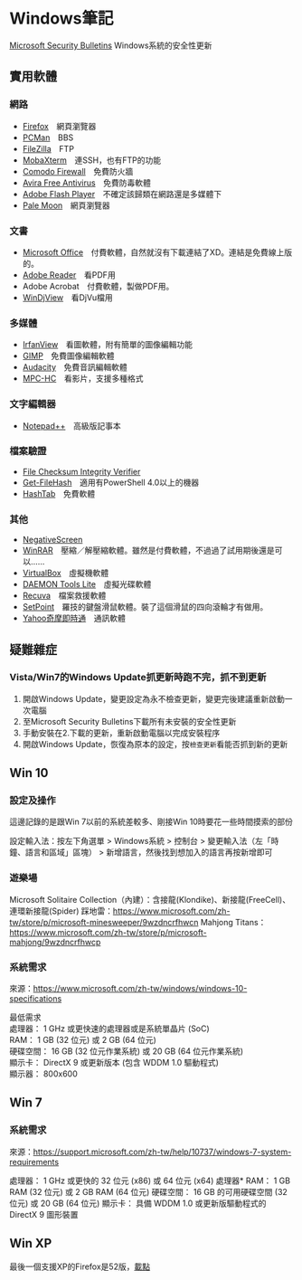 # Windows筆記

[Microsoft Security Bulletins](https://technet.microsoft.com/en-us/security/bulletins.aspx) Windows系統的安全性更新

## 實用軟體
### 網路
* [Firefox](http://moztw.org/firefox/download/latest-win.html)　網頁瀏覽器
* [PCMan](http://pcman.ptt.cc/)　BBS
* [FileZilla](https://filezilla-project.org/download.php?type=client)　FTP
* [MobaXterm](http://mobaxterm.mobatek.net/download-home-edition.html)　連SSH，也有FTP的功能
* [Comodo Firewall](https://www.comodo.com/home/internet-security/firewall.php)　免費防火牆
* [Avira Free Antivirus](http://www.avira.com/zh-tw/download-start-new/product/avira-free-antivirus)　免費防毒軟體
* [Adobe Flash Player](http://get.adobe.com/tw/flashplayer/)　不確定該歸類在網路還是多媒體下
* [Pale Moon](https://www.palemoon.org/)　網頁瀏覽器

### 文書
* [Microsoft Office](https://office.com/start/default.aspx?WT.mc_id=Office_Products_site)　付費軟體，自然就沒有下載連結了XD。連結是免費線上版的。
* [Adobe Reader](http://get.adobe.com/tw/reader/)　看PDF用
* Adobe Acrobat　付費軟體，製做PDF用。
* [WinDjView](http://sourceforge.net/projects/windjview/)　看DjVu檔用

### 多媒體
* [IrfanView](http://www.irfanview.com/main_download_engl.htm)　看圖軟體，附有簡單的圖像編輯功能
* [GIMP](http://www.gimp.org/downloads/)　免費圖像編輯軟體
* [Audacity](http://audacity.sourceforge.net/download/?lang=zh-TW)　免費音訊編輯軟體
* [MPC-HC](http://mpc-hc.org/)　看影片，支援多種格式

### 文字編輯器
* [Notepad++](http://notepad-plus-plus.org/download/)　高級版記事本

### 檔案驗證
* [File Checksum Integrity Verifier](https://support.microsoft.com/en-us/kb/841290)
* [Get-FileHash](https://msdn.microsoft.com/en-us/powershell/reference/5.1/microsoft.powershell.utility/get-filehash)　適用有PowerShell 4.0以上的機器
* [HashTab](http://implbits.com/products/hashtab/)　免費軟體

### 其他
* [NegativeScreen](http://arcanesanctum.net/negativescreen/)
* [WinRAR](http://www.rar.com.tw/download.html)　壓縮／解壓縮軟體。雖然是付費軟體，不過過了試用期後還是可以……
* [VirtualBox](https://www.virtualbox.org/wiki/Downloads)　虛擬機軟體
* [DAEMON Tools Lite](http://www.disk-tools.com/download/daemon)　虛擬光碟軟體
* [Recuva](https://www.piriform.com/recuva)　檔案救援軟體
* [SetPoint](http://www.logitech.com/zh-tw/mice-pointers/articles/11650)　羅技的鍵盤滑鼠軟體。裝了這個滑鼠的四向滾輪才有做用。
* [Yahoo奇摩即時通](https://hk.messenger.yahoo.com/)　通訊軟體

## 疑難雜症
### Vista/Win7的Windows Update抓更新時跑不完，抓不到更新
1. 開啟Windows Update，變更設定為永不檢查更新，變更完後建議重新啟動一次電腦
2. 至Microsoft Security Bulletins下載所有未安裝的安全性更新
3. 手動安裝在2.下載的更新，重新啟動電腦以完成安裝程序
4. 開啟Windows Update，恢復為原本的設定，按`檢查更新`看能否抓到新的更新

## Win 10
### 設定及操作
這邊記錄的是跟Win 7以前的系統差較多、剛接Win 10時要花一些時間摸索的部份

設定輸入法：按左下角選單 > Windows系統 > 控制台 > 變更輸入法（左「時鐘、語言和區域」區塊）  > 新增語言，然後找到想加入的語言再按新增即可


### 遊樂場
Microsoft Solitaire Collection（內建）：含接龍(Klondike)、新接龍(FreeCell)、連環新接龍(Spider)
踩地雷：<https://www.microsoft.com/zh-tw/store/p/microsoft-minesweeper/9wzdncrfhwcn>
Mahjong Titans：<https://www.microsoft.com/zh-tw/store/p/microsoft-mahjong/9wzdncrfhwcp>

### 系統需求
來源：<https://www.microsoft.com/zh-tw/windows/windows-10-specifications>  
  
最低需求  
處理器： 1 GHz 或更快速的處理器或是系統單晶片 (SoC)  
RAM： 1 GB (32 位元) 或 2 GB (64 位元)  
硬碟空間： 16 GB (32 位元作業系統) 或 20 GB (64 位元作業系統)  
顯示卡： DirectX 9 或更新版本 (包含 WDDM 1.0 驅動程式)  
顯示器： 800x600  

## Win 7
### 系統需求
來源：<https://support.microsoft.com/zh-tw/help/10737/windows-7-system-requirements>

處理器： 1 GHz 或更快的 32 位元 (x86) 或 64 位元 (x64) 處理器*
RAM： 1 GB RAM (32 位元) 或 2 GB RAM (64 位元)
硬碟空間： 16 GB 的可用硬碟空間 (32 位元) 或 20 GB (64 位元)
顯示卡： 具備 WDDM 1.0 或更新版驅動程式的 DirectX 9 圖形裝置

## Win XP
最後一個支援XP的Firefox是52版，[載點](https://download.mozilla.org/?product=firefox-52.0.1-SSL&os=win&lang=zh-TW)